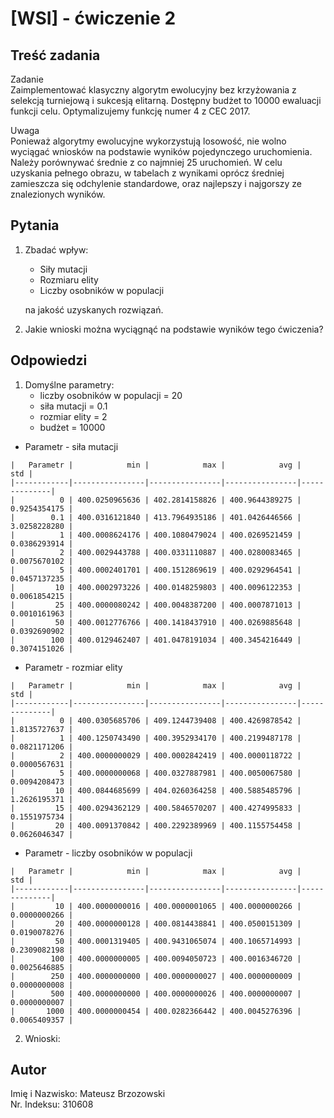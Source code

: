 [WSI] - ćwiczenie 2
=================

Treść zadania
------------
Zadanie\
Zaimplementować klasyczny algorytm ewolucyjny bez krzyżowania z selekcją turniejową i sukcesją elitarną. Dostępny budżet to 10000 ewaluacji funkcji celu. Optymalizujemy funkcję numer 4 z CEC 2017.

Uwaga\
Ponieważ algorytmy ewolucyjne wykorzystują losowość, nie wolno wyciągać wniosków na podstawie wyników pojedynczego uruchomienia. Należy porównywać średnie z co najmniej 25 uruchomień. W celu uzyskania pełnego obrazu, w tabelach z wynikami oprócz średniej zamieszcza się odchylenie standardowe, oraz najlepszy i najgorszy ze znalezionych wyników.

Pytania
------------
1.  Zbadać wpływ:
    - Siły mutacji
    - Rozmiaru elity
    - Liczby osobników w populacji

    na jakość uzyskanych rozwiązań.

2.  Jakie wnioski można wyciągnąć na podstawie wyników tego ćwiczenia?

Odpowiedzi
------------
1. Domyślne parametry:
    - liczby osobników w populacji = 20
    - siła mutacji = 0.1
    - rozmiar elity = 2
    - budżet = 10000
- Parametr - siła mutacji
```
|   Parametr |            min |            max |            avg |          std |
|------------|----------------|----------------|----------------|--------------|
|          0 | 400.0250965636 | 402.2814158826 | 400.9644389275 | 0.9254354175 |
|        0.1 | 400.0316121840 | 413.7964935186 | 401.0426446566 | 3.0258228280 |
|          1 | 400.0008624176 | 400.1080479024 | 400.0269521459 | 0.0386293914 |
|          2 | 400.0029443788 | 400.0331110887 | 400.0280083465 | 0.0075670102 |
|          5 | 400.0002401701 | 400.1512869619 | 400.0292964541 | 0.0457137235 |
|         10 | 400.0002973226 | 400.0148259803 | 400.0096122353 | 0.0061854215 |
|         25 | 400.0000080242 | 400.0048387200 | 400.0007871013 | 0.0010161963 |
|         50 | 400.0012776766 | 400.1418437910 | 400.0269885648 | 0.0392690902 |
|        100 | 400.0129462407 | 401.0478191034 | 400.3454216449 | 0.3074151026 |
```
- Parametr - rozmiar elity
```
|   Parametr |            min |            max |            avg |          std |
|------------|----------------|----------------|----------------|--------------|
|          0 | 400.0305685706 | 409.1244739408 | 400.4269878542 | 1.8135727637 |
|          1 | 400.1250743490 | 400.3952934170 | 400.2199487178 | 0.0821171206 |
|          2 | 400.0000000029 | 400.0002842419 | 400.0000118722 | 0.0000567631 |
|          5 | 400.0000000068 | 400.0327887981 | 400.0050067580 | 0.0094208473 |
|         10 | 400.0844685699 | 404.0260364258 | 400.5885485796 | 1.2626195371 |
|         15 | 400.0294362129 | 400.5846570207 | 400.4274995833 | 0.1551975734 |
|         20 | 400.0091370842 | 400.2292389969 | 400.1155754458 | 0.0626046347 |
```
- Parametr -  liczby osobników w populacji
```
|   Parametr |            min |            max |            avg |          std |
|------------|----------------|----------------|----------------|--------------|
|         10 | 400.0000000016 | 400.0000001065 | 400.0000000266 | 0.0000000266 |
|         20 | 400.0000000128 | 400.0814438841 | 400.0500151309 | 0.0190078276 |
|         50 | 400.0001319405 | 400.9431065074 | 400.1065714993 | 0.2309082198 |
|        100 | 400.0000000005 | 400.0094050723 | 400.0016346720 | 0.0025646885 |
|        250 | 400.0000000000 | 400.0000000027 | 400.0000000009 | 0.0000000008 |
|        500 | 400.0000000000 | 400.0000000026 | 400.0000000007 | 0.0000000007 |
|       1000 | 400.0000000454 | 400.0282366442 | 400.0045276396 | 0.0065409357 |
```
2. Wnioski:

Autor
------------
Imię i Nazwisko: Mateusz Brzozowski\
Nr. Indeksu: 310608
